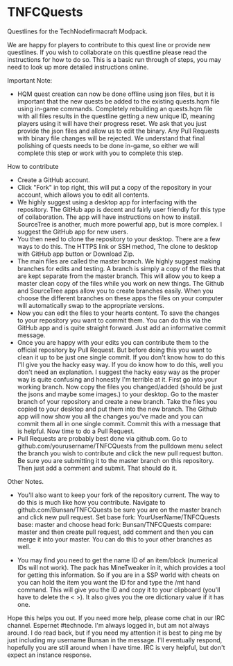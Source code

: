 # TNFCQuests
Questlines for the TechNodefirmacraft Modpack.

We are happy for players to contribute to this quest line or provide new questlines. If you wish to collaborate on this questline please read the instructions for how to do so. This is a basic run through of steps, you may need to look up more detailed instructions online.

Important Note:
- HQM quest creation can now be done offline using json files, but it is important that the new quests be added to the existing quests.hqm file using in-game commands. Completely rebuilding an quests.hqm file with all files results in the questline getting a new unique ID, meaning players using it will have their progress reset. We ask that you just provide the json files and allow us to edit the binary. Any Pull Requests with binary file changes will be rejected. We understand that final polishing of quests needs to be done in-game, so either we will complete this step or work with you to complete this step.

How to contribute

- Create a GitHub account.
- Click "Fork" in top right, this will put a copy of the repository in your account, which allows you to edit all contents.
- We highly suggest using a desktop app for interfacing with the repository. The GitHub app is decent and fairly user friendly for this type of collaboration. The app will have instructions on how to install. SourceTree is another, much more powerful app, but is more complex. I suggest the GitHub app for new users.
- You then need to clone the repository to your desktop. There are a few ways to do this. The HTTPS link or SSH method, The clone to desktop with GitHub app button or Download Zip.
- The main files are called the master branch. We highly suggest making branches for edits and testing. A branch is simply a copy of the files that are kept separate from the master branch. This will allow you to keep a master clean copy of the files while you work on new things. The Github and SourceTree apps allow you to create branches easily. When you choose the different branches on these apps the files on your computer will automatically swap to the appropriate versions.
- Now you can edit the files to your hearts content. To save the changes to your repository you want to commit them. You can do this via the GitHub app and is quite straight forward. Just add an informative commit message.
- Once you are happy with your edits you can contribute them to the official repository by Pull Request. But before doing this you want to clean it up to be just one single commit. If you don't know how to do this I'll give you the hacky easy way. If you do know how to do this, well you don't need an explanation. I suggest the hacky easy way as the proper way is quite confusing and honestly I'm terrible at it. First go into your working branch. Now copy the files you changed/added (should be just the jsons and maybe some images.) to your desktop. Go to the master branch of your repository and create a new branch. Take the files you copied to your desktop and put them into the new branch. The Github app will now show you all the changes you've made and you can commit them all in one single commit. Commit this with a message that is helpful. Now time to do a Pull Request.
- Pull Requests are probably best done via github.com. Go to github.com/yourusername/TNFCQuests from the pulldown menu select the branch you wish to contribute and click the new pull request button. Be sure you are submitting it to the master branch on this repository. Then just add a comment and submit. That should do it. 

Other Notes.
- You'll also want to keep your fork of the repository current. The way to do this is much like how you contribute. Navigate to github.com/Bunsan/TNFCQuests be sure you are on the master branch and click new pull request. Set base fork: YourUserName/TNFCQuests base: master and choose head fork: Bunsan/TNFCQuests compare: master and then create pull request, add comment and then you can merge it into your master. You can do this to your other branches as well.

- You may find you need to get the name ID of an item/block (numerical IDs will not work). The pack has MineTweaker in it, which provides a tool for getting this information. So if you are in a SSP world with cheats on you can hold the item you want the ID for and type the /mt hand command. This will give you the ID and copy it to your clipboard (you'll have to delete the < >). It also gives you the ore dictionary value if it has one.

Hope this helps you out. If you need more help, please come chat in our IRC channel. Espernet #technode. I'm always logged in, but am not always around. I do read back, but if you need my attention it is best to ping me by just including my username Bunsan in the message. I'll eventually respond, hopefully you are still around when I have time. IRC is very helpful, but don't expect an instance response.

